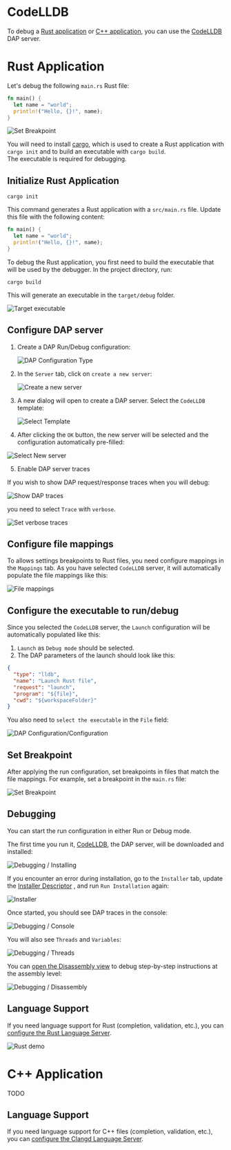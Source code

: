 # CodeLLDB

To debug a [Rust application](#rust-application) or [C++ application](#c-application), you can use the [CodeLLDB](https://github.com/vadimcn/codelldb) DAP server.

# Rust Application

Let's debug the following `main.rs` Rust file:

```rust
fn main() {
  let name = "world";
  println!("Hello, {}!", name);
}
```

![Set Breakpoint](../images/codelldb/set_breakpoint.png)

You will need to install [cargo](https://doc.rust-lang.org/cargo/getting-started/installation.html), which is used to create a Rust application with `cargo init` and to build an executable with `cargo build`.  
The executable is required for debugging.

## Initialize Rust Application

```shell
cargo init
```

This command generates a Rust application with a `src/main.rs` file. Update this file with the following content:

```rust
fn main() {
  let name = "world";
  println!("Hello, {}!", name);
}
```

To debug the Rust application, you first need to build the executable that will be used by the debugger.
In the project directory, run:

```shell
cargo build
```

This will generate an executable in the `target/debug` folder.

![Target executable](../images/codelldb/generated_executable.png)

## Configure DAP server

1. Create a DAP Run/Debug configuration:

   ![DAP Configuration Type](../images/DAP_config_type.png)

2. In the `Server` tab, click on `create a new server`:

   ![Create a new server](../images/DAP_server_create_link.png)

3. A new dialog will open to create a DAP server. Select the `CodeLLDB` template:

   ![Select Template](../images/codelldb/select_template.png)

4. After clicking the `OK` button, the new server will be selected and the configuration automatically pre-filled:

![Select New server](../images/codelldb/select_new_server.png)

5. Enable DAP server traces

If you wish to show DAP request/response traces when you will debug:

![Show DAP traces](../images/codelldb/traces_in_console.png)

you need to select `Trace` with `verbose`.

![Set verbose traces](../images/codelldb/set_traces.png)

## Configure file mappings

To allows settings breakpoints to Rust files, you need configure mappings in the `Mappings` tab.
As you have selected `CodeLLDB` server, it will automatically populate the file mappings like this:

![File mappings](../images/codelldb/file_mappings.png)

## Configure the executable to run/debug

Since you selected the `CodeLLDB` server, the `Launch` configuration will be automatically populated like this:

1. `Launch` as `Debug mode` should be selected.
2. The DAP parameters of the launch should look like this:

```json
{
  "type": "lldb",
  "name": "Launch Rust file",
  "request": "launch",
  "program": "${file}",
  "cwd": "${workspaceFolder}"
}
```

You also need to `select the executable` in the `File` field:

![DAP Configuration/Configuration](../images/codelldb/configuration_tab.png)

## Set Breakpoint

After applying the run configuration, set breakpoints in files that match the file mappings.
For example, set a breakpoint in the `main.rs` file:

![Set Breakpoint](../images/codelldb/set_breakpoint.png)

## Debugging

You can start the run configuration in either Run or Debug mode. 

The first time you run it, [CodeLLDB](https://github.com/vadimcn/codelldb), 
the DAP server, will be downloaded and installed:

![Debugging / Installing](../images/codelldb/server_installing.png)

If you encounter an error during installation, go to the `Installer` tab, update the 
[Installer Descriptor](https://github.com/redhat-developer/lsp4ij/blob/main/docs/UserDefinedLanguageServerTemplate.md#installer-descriptor)
, and run `Run Installation` again:

![Installer](../images/codelldb/installer_tab.png)

Once started, you should see DAP traces in the console:

![Debugging / Console](../images/codelldb/traces_in_console.png)

You will also see `Threads` and `Variables`:

![Debugging / Threads](../images/codelldb/debug_threads_tab.png)

You can [open the Disassembly view](../UserGuide.md#disassemble)
to debug step-by-step instructions at the assembly level:

![Debugging / Disassembly](../images/codelldb/disassembly.png)

## Language Support

If you need language support for Rust (completion, validation, etc.), you can [configure the Rust Language Server](../../user-defined-ls/rust-analyzer.md).

![Rust demo](../../images/user-defined-ls/rust-analyzer/demo_ls.gif)

# C++ Application

TODO

## Language Support

If you need language support for C++ files (completion, validation, etc.), you can [configure the Clangd Language Server](../../user-defined-ls/clangd.md).

